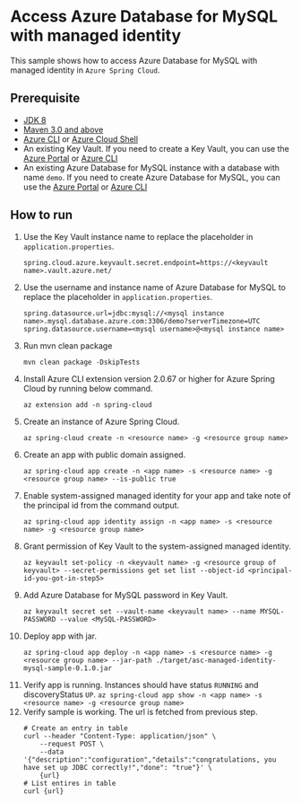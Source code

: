 # Access Azure Database for MySQL with managed identity

This sample shows how to access Azure Database for MySQL with managed identity in `Azure Spring Cloud`.

## Prerequisite

* [JDK 8](https://docs.microsoft.com/en-us/azure/java/jdk/java-jdk-install)
* [Maven 3.0 and above](http://maven.apache.org/install.html)
* [Azure CLI](https://docs.microsoft.com/en-us/cli/azure/install-azure-cli?view=azure-cli-latest) or [Azure Cloud Shell](https://docs.microsoft.com/en-us/azure/cloud-shell/overview)
* An existing Key Vault. If you need to create a Key Vault, you can use the [Azure Portal](https://docs.microsoft.com/en-us/azure/key-vault/secrets/quick-create-portal) or [Azure CLI](https://docs.microsoft.com/en-us/cli/azure/keyvault?view=azure-cli-latest#az-keyvault-create)
* An existing Azure Database for MySQL instance with a database with name `demo`. If you need to create Azure Database for MySQL, you can use the [Azure Portal](https://docs.microsoft.com/en-us/azure/mysql/quickstart-create-mysql-server-database-using-azure-portal) or [Azure CLI](https://docs.microsoft.com/en-us/azure/mysql/quickstart-create-mysql-server-database-using-azure-cli)

## How to run

1. Use the Key Vault instance name to replace the placeholder in `application.properties`.
    ```properties
    spring.cloud.azure.keyvault.secret.endpoint=https://<keyvault name>.vault.azure.net/
    ```
2. Use the username and instance name of Azure Database for MySQL to replace the placeholder in `application.properties`.
    ```properties
    spring.datasource.url=jdbc:mysql://<mysql instance name>.mysql.database.azure.com:3306/demo?serverTimezone=UTC
    spring.datasource.username=<mysql username>@<mysql instance name>
    ```
3. Run mvn clean package
    ```
    mvn clean package -DskipTests
    ```
4. Install Azure CLI extension version 2.0.67 or higher for Azure Spring Cloud by running below command.
    ```
    az extension add -n spring-cloud
    ```
5. Create an instance of Azure Spring Cloud.
    ```
    az spring-cloud create -n <resource name> -g <resource group name>
    ```
6. Create an app with public domain assigned.
    ```
    az spring-cloud app create -n <app name> -s <resource name> -g <resource group name> --is-public true 
    ```
7. Enable system-assigned managed identity for your app and take note of the principal id from the command output.
   ```
   az spring-cloud app identity assign -n <app name> -s <resource name> -g <resource group name>
   ```
8. Grant permission of Key Vault to the system-assigned managed identity.
    ```
    az keyvault set-policy -n <keyvault name> -g <resource group of keyvault> --secret-permissions get set list --object-id <principal-id-you-got-in-step5>
    ```
9. Add Azure Database for MySQL password in Key Vault.
    ```
    az keyvault secret set --vault-name <keyvault name> --name MYSQL-PASSWORD --value <MySQL-PASSWORD>
    ```
10. Deploy app with jar.
    ```
    az spring-cloud app deploy -n <app name> -s <resource name> -g <resource group name> --jar-path ./target/asc-managed-identity-mysql-sample-0.1.0.jar
    ```
11.  Verify app is running. Instances should have status `RUNNING` and discoveryStatus `UP`. 
    ```
    az spring-cloud app show -n <app name> -s <resource name> -g <resource group name>
    ```
12. Verify sample is working. The url is fetched from previous step.
    ```
    # Create an entry in table
    curl --header "Content-Type: application/json" \
        --request POST \
        --data '{"description":"configuration","details":"congratulations, you have set up JDBC correctly!","done": "true"}' \
        {url}
    # List entires in table
    curl {url}
    ```